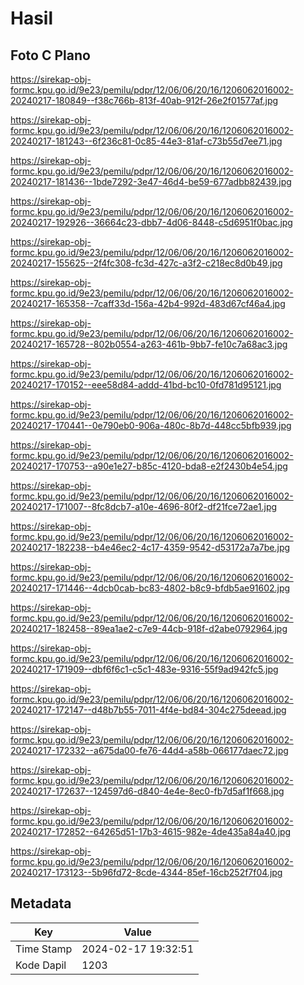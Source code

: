# Hasil

## Foto C Plano

https://sirekap-obj-formc.kpu.go.id/9e23/pemilu/pdpr/12/06/06/20/16/1206062016002-20240217-180849--f38c766b-813f-40ab-912f-26e2f01577af.jpg

https://sirekap-obj-formc.kpu.go.id/9e23/pemilu/pdpr/12/06/06/20/16/1206062016002-20240217-181243--6f236c81-0c85-44e3-81af-c73b55d7ee71.jpg

https://sirekap-obj-formc.kpu.go.id/9e23/pemilu/pdpr/12/06/06/20/16/1206062016002-20240217-181436--1bde7292-3e47-46d4-be59-677adbb82439.jpg

https://sirekap-obj-formc.kpu.go.id/9e23/pemilu/pdpr/12/06/06/20/16/1206062016002-20240217-192926--36664c23-dbb7-4d06-8448-c5d6951f0bac.jpg

https://sirekap-obj-formc.kpu.go.id/9e23/pemilu/pdpr/12/06/06/20/16/1206062016002-20240217-155625--2f4fc308-fc3d-427c-a3f2-c218ec8d0b49.jpg

https://sirekap-obj-formc.kpu.go.id/9e23/pemilu/pdpr/12/06/06/20/16/1206062016002-20240217-165358--7caff33d-156a-42b4-992d-483d67cf46a4.jpg

https://sirekap-obj-formc.kpu.go.id/9e23/pemilu/pdpr/12/06/06/20/16/1206062016002-20240217-165728--802b0554-a263-461b-9bb7-fe10c7a68ac3.jpg

https://sirekap-obj-formc.kpu.go.id/9e23/pemilu/pdpr/12/06/06/20/16/1206062016002-20240217-170152--eee58d84-addd-41bd-bc10-0fd781d95121.jpg

https://sirekap-obj-formc.kpu.go.id/9e23/pemilu/pdpr/12/06/06/20/16/1206062016002-20240217-170441--0e790eb0-906a-480c-8b7d-448cc5bfb939.jpg

https://sirekap-obj-formc.kpu.go.id/9e23/pemilu/pdpr/12/06/06/20/16/1206062016002-20240217-170753--a90e1e27-b85c-4120-bda8-e2f2430b4e54.jpg

https://sirekap-obj-formc.kpu.go.id/9e23/pemilu/pdpr/12/06/06/20/16/1206062016002-20240217-171007--8fc8dcb7-a10e-4696-80f2-df21fce72ae1.jpg

https://sirekap-obj-formc.kpu.go.id/9e23/pemilu/pdpr/12/06/06/20/16/1206062016002-20240217-182238--b4e46ec2-4c17-4359-9542-d53172a7a7be.jpg

https://sirekap-obj-formc.kpu.go.id/9e23/pemilu/pdpr/12/06/06/20/16/1206062016002-20240217-171446--4dcb0cab-bc83-4802-b8c9-bfdb5ae91602.jpg

https://sirekap-obj-formc.kpu.go.id/9e23/pemilu/pdpr/12/06/06/20/16/1206062016002-20240217-182458--89ea1ae2-c7e9-44cb-918f-d2abe0792964.jpg

https://sirekap-obj-formc.kpu.go.id/9e23/pemilu/pdpr/12/06/06/20/16/1206062016002-20240217-171909--dbf6f6c1-c5c1-483e-9316-55f9ad942fc5.jpg

https://sirekap-obj-formc.kpu.go.id/9e23/pemilu/pdpr/12/06/06/20/16/1206062016002-20240217-172147--d48b7b55-7011-4f4e-bd84-304c275deead.jpg

https://sirekap-obj-formc.kpu.go.id/9e23/pemilu/pdpr/12/06/06/20/16/1206062016002-20240217-172332--a675da00-fe76-44d4-a58b-066177daec72.jpg

https://sirekap-obj-formc.kpu.go.id/9e23/pemilu/pdpr/12/06/06/20/16/1206062016002-20240217-172637--124597d6-d840-4e4e-8ec0-fb7d5af1f668.jpg

https://sirekap-obj-formc.kpu.go.id/9e23/pemilu/pdpr/12/06/06/20/16/1206062016002-20240217-172852--64265d51-17b3-4615-982e-4de435a84a40.jpg

https://sirekap-obj-formc.kpu.go.id/9e23/pemilu/pdpr/12/06/06/20/16/1206062016002-20240217-173123--5b96fd72-8cde-4344-85ef-16cb252f7f04.jpg


## Metadata

| Key        | Value               |
| ---------- | ------------------- |
| Time Stamp | 2024-02-17 19:32:51 |
| Kode Dapil | 1203                |




